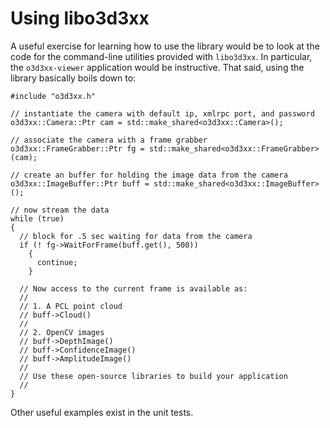 Using libo3d3xx
===============

A useful exercise for learning how to use the library would be to look at the
code for the command-line utilities provided with `libo3d3xx`. In particular,
the `o3d3xx-viewer` application would be instructive. That said, using the
library basically boils down to:

	#include "o3d3xx.h"

	// instantiate the camera with default ip, xmlrpc port, and password
	o3d3xx::Camera::Ptr cam = std::make_shared<o3d3xx::Camera>();

	// associate the camera with a frame grabber
	o3d3xx::FrameGrabber::Ptr fg = std::make_shared<o3d3xx::FrameGrabber>(cam);

	// create an buffer for holding the image data from the camera
	o3d3xx::ImageBuffer::Ptr buff = std::make_shared<o3d3xx::ImageBuffer>();

	// now stream the data
	while (true)
	{
	  // block for .5 sec waiting for data from the camera
      if (! fg->WaitForFrame(buff.get(), 500))
	    {
	      continue;
        }

      // Now access to the current frame is available as:
	  //
	  // 1. A PCL point cloud
	  // buff->Cloud()
	  //
	  // 2. OpenCV images
	  // buff->DepthImage()
	  // buff->ConfidenceImage()
	  // buff->AmplitudeImage()
	  //
	  // Use these open-source libraries to build your application
	  //
    }

Other useful examples exist in the unit tests.
